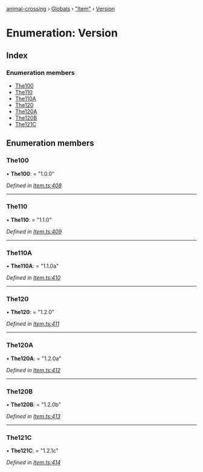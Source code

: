 [animal-crossing](../README.md) › [Globals](../globals.md) › ["Item"](../modules/_item_.md) › [Version](_item_.version.md)

# Enumeration: Version

## Index

### Enumeration members

* [The100](_item_.version.md#the100)
* [The110](_item_.version.md#the110)
* [The110A](_item_.version.md#the110a)
* [The120](_item_.version.md#the120)
* [The120A](_item_.version.md#the120a)
* [The120B](_item_.version.md#the120b)
* [The121C](_item_.version.md#the121c)

## Enumeration members

###  The100

• **The100**: = "1.0.0"

*Defined in [Item.ts:408](https://github.com/Norviah/animal-crossing/blob/1f4a387/module/types/Item.ts#L408)*

___

###  The110

• **The110**: = "1.1.0"

*Defined in [Item.ts:409](https://github.com/Norviah/animal-crossing/blob/1f4a387/module/types/Item.ts#L409)*

___

###  The110A

• **The110A**: = "1.1.0a"

*Defined in [Item.ts:410](https://github.com/Norviah/animal-crossing/blob/1f4a387/module/types/Item.ts#L410)*

___

###  The120

• **The120**: = "1.2.0"

*Defined in [Item.ts:411](https://github.com/Norviah/animal-crossing/blob/1f4a387/module/types/Item.ts#L411)*

___

###  The120A

• **The120A**: = "1.2.0a"

*Defined in [Item.ts:412](https://github.com/Norviah/animal-crossing/blob/1f4a387/module/types/Item.ts#L412)*

___

###  The120B

• **The120B**: = "1.2.0b"

*Defined in [Item.ts:413](https://github.com/Norviah/animal-crossing/blob/1f4a387/module/types/Item.ts#L413)*

___

###  The121C

• **The121C**: = "1.2.1c"

*Defined in [Item.ts:414](https://github.com/Norviah/animal-crossing/blob/1f4a387/module/types/Item.ts#L414)*
